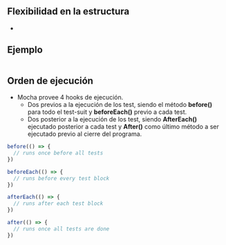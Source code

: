 # 

## Flexibilidad en la estructura

* 



## Ejemplo

```js

```

## Orden de ejecución

* Mocha provee 4 hooks de ejecución.
  * Dos previos a la ejecución de los test, siendo el método **before()** para todo el test-suit y **beforeEach()** previo a cada test.
  * Dos posterior a la ejecución de los test, siendo **AfterEach()** ejecutado posterior a cada test y **After()** como último método a ser ejecutado previo al cierre del programa.

```js
before(() => {
  // runs once before all tests
})

beforeEach(() => {
  // runs before every test block
})

afterEach(() => {
  // runs after each test block
})

after(() => {
  // runs once all tests are done
})
```
